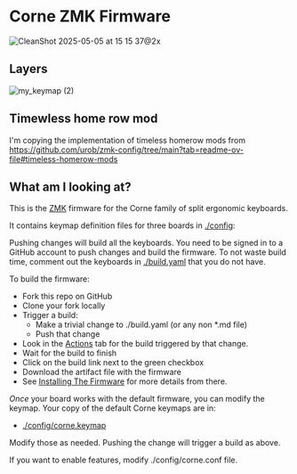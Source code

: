 # Corne ZMK Firmware

![CleanShot 2025-05-05 at 15 15 37@2x](https://github.com/user-attachments/assets/8c125c85-62d3-428f-a39c-4676667129b3)

## Layers
![my_keymap (2)](https://github.com/user-attachments/assets/e91fa86b-a219-4c38-8092-27722e917a37)


## Timewless home row mod

I'm copying the implementation of timeless homerow mods from https://github.com/urob/zmk-config/tree/main?tab=readme-ov-file#timeless-homerow-mods

## What am I looking at?

This is the [ZMK](https://zmk.dev/docs) firmware
for the Corne family of split ergonomic keyboards.

It contains keymap definition files for three boards in [./config](./config):

Pushing changes will build all the keyboards. You need to be signed in to a GitHub account to push changes and build the firmware. To not waste build time, comment out the keyboards in [./build.yaml](./build.yaml) that you do not have.

To build the firmware:

- Fork this repo on GitHub
- Clone your fork locally
- Trigger a build:
  - Make a trivial change to ./build.yaml (or any non \*.md file)
  - Push that change
- Look in the [Actions](https://github.com/mmccoyd/zmk-config/actions) tab
  for the build triggered by that change.
- Wait for the build to finish
- Click on the build link next to the green checkbox
- Download the artifact file with the firmware
- See [Installing The Firmware](https://zmk.dev/docs/user-setup#installing-the-firmware)
  for more details from there.

_Once_ your board works with the default firmware,
you can modify the keymap.
Your copy of the default Corne keymaps are in:

- [./config/corne.keymap](./config/hillside52.keymap)

Modify those as needed. Pushing the change will trigger a build as above.

If you want to enable features, modify ./config/corne.conf file.
